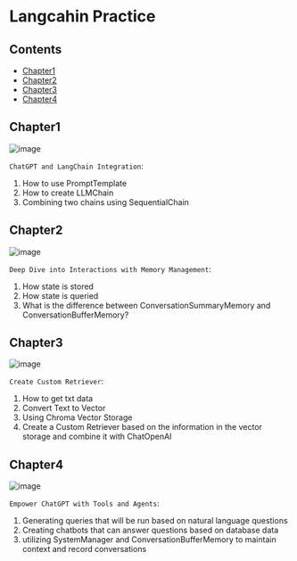 # Langcahin Practice

## Contents

- [Chapter1](#chapter1)
- [Chapter2](#chapter2)
- [Chapter3](#chapter3)
- [Chapter4](#chapter4)

## Chapter1

![image](https://github.com/kimkevin90/langchain_practice/assets/65535673/6096b3f2-4800-48a3-8e17-ca296a2a4357)

`ChatGPT and LangChain Integration`:

1. How to use PromptTemplate
2. How to create LLMChain
3. Combining two chains using SequentialChain

## Chapter2

![image](https://github.com/kimkevin90/langchain_practice/assets/65535673/4375a0df-b9dc-4eeb-97a5-3164a89725f2)

`Deep Dive into Interactions with Memory Management`:

1. How state is stored
2. How state is queried
3. What is the difference between ConversationSummaryMemory and ConversationBufferMemory?

## Chapter3

![image](https://github.com/kimkevin90/langchain_practice/assets/65535673/6c6993a8-1022-4077-8af9-464090e7b0e3)

`Create Custom Retriever`:

1. How to get txt data
2. Convert Text to Vector
3. Using Chroma Vector Storage
4. Create a Custom Retriever based on the information in the vector storage and combine it with ChatOpenAI

## Chapter4

![image](https://github.com/kimkevin90/langchain_practice/assets/65535673/07b1fc5f-9293-44b7-991e-801b24ecb1d1)

`Empower ChatGPT with Tools and Agents`:

1. Generating queries that will be run based on natural language questions
2. Creating chatbots that can answer questions based on database data
3. utilizing SystemManager and ConversationBufferMemory to maintain context and record conversations



